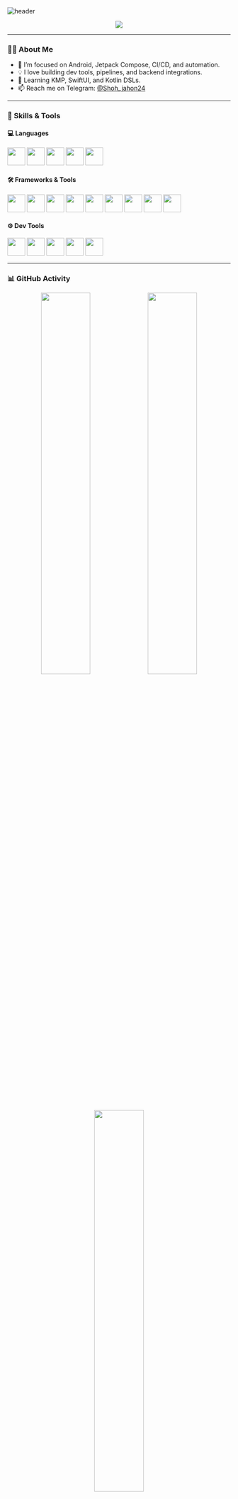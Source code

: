 <!-- Banner -->
<img src="https://capsule-render.vercel.app/api?type=waving&color=gradient&height=200&section=header&text=Hi,%20I'm%20Shohjahon!&fontSize=40&fontColor=ffffff" alt="header"/>

<p align="center">
  <img src="https://readme-typing-svg.herokuapp.com/?lines=Software+Developer+from+Uzbekistan;Android+%7C+Flutter+%7C+SwiftUI+%7C+CI/CD+%7C+Backend+tools;Always+learning+new+things!&center=true&width=500&height=45" />
</p>

---

### 🧑‍💻 About Me
- 🔭 I’m focused on Android, Jetpack Compose, CI/CD, and automation.
- 💡 I love building dev tools, pipelines, and backend integrations.
- 🌱 Learning KMP, SwiftUI, and Kotlin DSLs.
- 📫 Reach me on Telegram: [@Shoh_jahon24](https://t.me/Shoh_jahon24)

---

### 🚀 Skills & Tools

#### 💻 Languages
<p>
  <img src="https://img.shields.io/badge/Java-ED8B00?style=for-the-badge&logo=java&logoColor=white" height="40"/>
  <img src="https://img.shields.io/badge/Kotlin-7F52FF?style=for-the-badge&logo=kotlin&logoColor=white" height="40"/>
  <img src="https://img.shields.io/badge/Swift-FA7343?style=for-the-badge&logo=swift&logoColor=white" height="40"/>
  <img src="https://img.shields.io/badge/C++-00599C?style=for-the-badge&logo=c%2B%2B&logoColor=white" height="40"/>
  <img src="https://img.shields.io/badge/Dart-0175C2?style=for-the-badge&logo=dart&logoColor=white" height="40"/>
</p>

#### 🛠 Frameworks & Tools
<p>
  <img src="https://img.shields.io/badge/Android-3DDC84?style=for-the-badge&logo=android&logoColor=white" height="40"/>
  <img src="https://img.shields.io/badge/Jetpack%20Compose-4285F4?style=for-the-badge&logo=jetpack-compose&logoColor=white" height="40"/>
  <img src="https://img.shields.io/badge/Room-6D4AFF?style=for-the-badge" height="40"/>
  <img src="https://img.shields.io/badge/Hilt-00599C?style=for-the-badge" height="40"/>
  <img src="https://img.shields.io/badge/Koin-87CEFA?style=for-the-badge" height="40"/>
  <img src="https://img.shields.io/badge/Ktor-0F121A?style=for-the-badge&logo=ktor&logoColor=white" height="40"/>
  <img src="https://img.shields.io/badge/CMake-064F8C?style=for-the-badge&logo=cmake&logoColor=white" height="40"/>
  <img src="https://img.shields.io/badge/Flutter-02569B?style=for-the-badge&logo=flutter&logoColor=white" height="40"/>
  <img src="https://img.shields.io/badge/SwiftUI-F05138?style=for-the-badge&logo=swift&logoColor=white" height="40"/>
</p>

#### ⚙️ Dev Tools
<p>
  <img src="https://img.shields.io/badge/GitHub_Actions-2088FF?style=for-the-badge&logo=github-actions&logoColor=white" height="40"/>
  <img src="https://img.shields.io/badge/Gradle-02303A?style=for-the-badge&logo=gradle&logoColor=white" height="40"/>
  <img src="https://img.shields.io/badge/PostgreSQL-336791?style=for-the-badge&logo=postgresql&logoColor=white" height="40"/>
  <img src="https://img.shields.io/badge/MinIO-CF2A27?style=for-the-badge" height="40"/>
  <img src="https://img.shields.io/badge/Linux-FCC624?style=for-the-badge&logo=linux&logoColor=black" height="40"/>
</p>

---

### 📊 GitHub Activity

<p align="center">
  <img src="https://github-readme-stats.vercel.app/api?username=Shohjahon24&show_icons=true&theme=tokyonight&hide_border=true&rank_icon=github" width="47%"/>
  <img src="https://github-readme-streak-stats.herokuapp.com/?user=Shohjahon24&theme=tokyonight&hide_border=true" width="47%"/>
</p>

<p align="center">
  <img src="https://github-readme-stats.vercel.app/api/top-langs/?username=Shohjahon24&layout=compact&theme=tokyonight&hide_border=true" width="47%"/>
</p>

---

### ☁️ Quote of the Day

> “Code is like humor. When you have to explain it, it’s bad.” – Cory House

---

<p align="center">
  <img src="https://komarev.com/ghpvc/?username=Shohjahon24&label=Profile+Views&color=0e75b6&style=flat"/>
  <a href="https://github.com/Shohjahon24?tab=followers"><img src="https://img.shields.io/github/followers/Shohjahon24?label=Followers&style=social" alt="GitHub Badge"></a>
</p>
